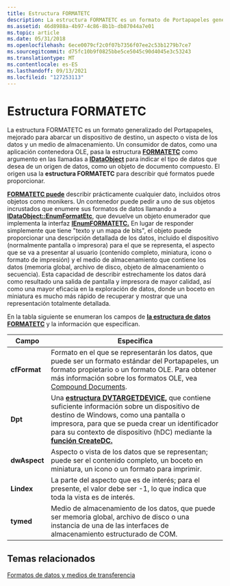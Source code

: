 ```yaml
---
title: Estructura FORMATETC
description: La estructura FORMATETC es un formato de Portapapeles generalizado, mejorado para abarcar un dispositivo de destino, un aspecto o vista de los datos y un medio de almacenamiento.
ms.assetid: 46d8988a-4b97-4c86-8b1b-db87044a7e01
ms.topic: article
ms.date: 05/31/2018
ms.openlocfilehash: 6ece0079cf2c0f07b7356f07ee2c53b1279b7ce7
ms.sourcegitcommit: d75fc10b9f0825bbe5ce5045c90d4045e3c53243
ms.translationtype: MT
ms.contentlocale: es-ES
ms.lasthandoff: 09/13/2021
ms.locfileid: "127253113"
---
```

# <a name="the-formatetc-structure"></a>Estructura FORMATETC

La estructura FORMATETC es un formato generalizado del Portapapeles, mejorado para abarcar un dispositivo de destino, un aspecto o vista de los datos y un medio de almacenamiento.  Un consumidor de datos, como una aplicación contenedora OLE, pasa la estructura [**FORMATETC**](/windows/win32/api/objidl/ns-objidl-formatetc) como argumento en las llamadas a [**IDataObject**](/windows/desktop/api/ObjIdl/nn-objidl-idataobject) para indicar el tipo de datos que desea de un origen de datos, como un objeto de documento compuesto. El origen usa la **estructura FORMATETC** para describir qué formatos puede proporcionar.

[**FORMATETC puede**](/windows/win32/api/objidl/ns-objidl-formatetc) describir prácticamente cualquier dato, incluidos otros objetos como monikers. Un contenedor puede pedir a uno de sus objetos incrustados que enumere sus formatos de datos llamando a [**IDataObject::EnumFormatEtc**](/windows/desktop/api/ObjIdl/nf-objidl-idataobject-enumformatetc), que devuelve un objeto enumerador que implementa la interfaz [**IEnumFORMATETC.**](/windows/desktop/api/ObjIdl/nn-objidl-ienumformatetc) En lugar de responder simplemente que tiene "texto y un mapa de bits", el objeto puede proporcionar una descripción detallada de los datos, incluido el dispositivo (normalmente pantalla o impresora) para el que se representa, el aspecto que se va a presentar al usuario (contenido completo, miniatura, icono o formato de impresión) y el medio de almacenamiento que contiene los datos (memoria global,  archivo de disco, objeto de almacenamiento o secuencia). Esta capacidad de describir estrechamente los datos dará como resultado una salida de pantalla y impresora de mayor calidad, así como una mayor eficacia en la exploración de datos, donde un boceto en miniatura es mucho más rápido de recuperar y mostrar que una representación totalmente detallada.

En la tabla siguiente se enumeran los campos de [**la estructura de datos FORMATETC**](/windows/win32/api/objidl/ns-objidl-formatetc) y la información que especifican.



| Campo                   | Especifica                                                                                                                                                                                                                                                                    |
|-------------------------|------------------------------------------------------------------------------------------------------------------------------------------------------------------------------------------------------------------------------------------------------------------------------|
| **cfFormat**<br/> | Formato en el que se representarán los datos, que puede ser un formato estándar del Portapapeles, un formato propietario o un formato OLE. Para obtener más información sobre los formatos OLE, vea [Compound Documents](compound-documents.md).<br/>                                          |
| **Dpt**<br/>      | Una [**estructura DVTARGETDEVICE,**](/windows/win32/api/objidl/ns-objidl-dvtargetdevice) que contiene suficiente información sobre un dispositivo de destino de Windows, como una pantalla o impresora, para que se pueda crear un identificador para su contexto de dispositivo (hDC) mediante la [**función CreateDC.**](/windows/desktop/api/wingdi/nf-wingdi-createdca) <br/> |
| **dwAspect**<br/> | Aspecto o vista de los datos que se representan; puede ser el contenido completo, un boceto en miniatura, un icono o un formato para imprimir.<br/>                                                                                                                                  |
| **Lindex**<br/>   | La parte del aspecto que es de interés; para el presente, el valor debe ser -1, lo que indica que toda la vista es de interés.<br/>                                                                                                                                |
| **tymed**<br/>    | Medio de almacenamiento de los datos, que puede ser memoria global, archivo de disco o una instancia de una de las interfaces de almacenamiento estructurado de COM.<br/>                                                                                                                                   |



 

## <a name="related-topics"></a>Temas relacionados

<dl> <dt>

[Formatos de datos y medios de transferencia](data-formats-and-transfer-media.md)
</dt> </dl>

 

